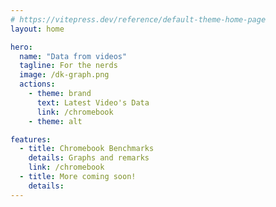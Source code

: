 ```yaml
---
# https://vitepress.dev/reference/default-theme-home-page
layout: home

hero:
  name: "Data from videos"
  tagline: For the nerds
  image: /dk-graph.png
  actions:
    - theme: brand
      text: Latest Video's Data
      link: /chromebook
    - theme: alt

features:
  - title: Chromebook Benchmarks
    details: Graphs and remarks
    link: /chromebook
  - title: More coming soon!
    details: 
---
```


